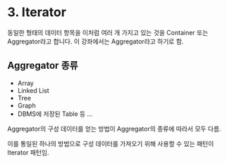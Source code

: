 # 3. Iterator

동일한 형태의 데이터 항목을 이처럼 여러 개 가지고 있는 것을 Container 또는 Aggregator라고 합니다.
이 강좌에서는 Aggregator라고 하기로 함.

## Aggregator 종류

- Array
- Linked List
- Tree
- Graph
- DBMS에 저장된 Table 등 ...

Aggregator의 구성 데이터를 얻는 방법이 Aggregator의 종류에 따라서 모두 다름.

이를 통일된 하나의 방법으로 구성 데이터를 가져오기 위해 사용할 수 있는 패턴이 Iterator 패턴임.

